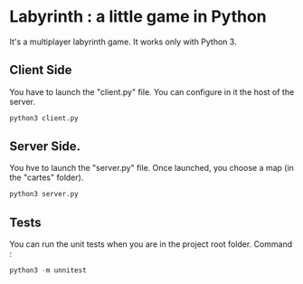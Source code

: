 # Labyrinth : a little game in Python

It's a multiplayer labyrinth game. It works only with Python 3.

## Client Side

You have to launch the "client.py" file. You can configure in it the host of the server.

```python
python3 client.py
```

## Server Side.

You hve to launch the "server.py" file. Once launched, you choose a map (in the "cartes" folder).

```python
python3 server.py
```

## Tests

You can run the unit tests when you are in the project root folder. Command :

```python
python3 -m unnitest
```

